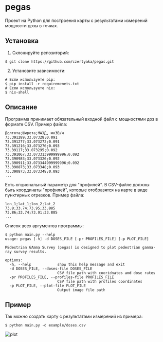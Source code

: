 # pegas

Проект на Python для построения карты с результатами измерений мощности дозы в точках.

## Установка

1. Склонируйте репозиторий:
  ```shell
  $ git clone https://github.com/czertyaka/pegas.git
  ```
2. Установите зависимости:
  ```shell
  # Если используете pip:
  $ pip install -r requiremenets.txt
  # Если используете nix:
  $ nix-shell
  ```

## Описание

Программа принимает обязательный входной файл с мощностями доз в формате CSV.
Пример файла:

```csv
Долгота;Широта;МАЭД, мкЗВ/ч
73.391289;33.07328;0.091
73.391277;33.073272;0.091
73.391216;33.073276;0.093
73.39117;33.073295;0.092
73.391067;33.073313999999996;0.092
73.390983;33.073326;0.092
73.390911;33.073344999999996;0.092
73.390873;33.073348;0.093
73.390873;33.073348;0.093
...
```

Есть опциональный параметр для "профилей".
В CSV-файле должны быть координаты "профилей", которые отобразятся на карте в виде пунктирных отрезков.
Пример файла:

```csv
lon_1;lat_1;lon_2;lat_2
73.8;33.74;73.95;33.885
73.86;33.74;73.01;33.885
...
```

Список всех аргументов программы:

```shell
$ python main.py --help
usage: pegas [-h] -d DOSES_FILE [-pr PROFILES_FILE] [-p PLOT_FILE]

PEdestrian GAmma Survey (pegas) is designed to plot pedestrian gamma-ray survey results.

options:
  -h, --help            show this help message and exit
  -d DOSES_FILE, --doses-file DOSES_FILE
                        CSV file path with cooridnates and dose rates
  -pr PROFILES_FILE, --profiles-file PROFILES_FILE
                        CSV file path with profiles coordinates
  -p PLOT_FILE, --plot-file PLOT_FILE
                        Output image file path
```

## Пример

Так можно создать карту с результатами измерений из примера:

```shell
$ python main.py -d example/doses.csv
```

![plot](./example/output.png)
